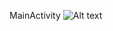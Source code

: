 
MainActivity
![Alt text](file:///home/halalyon/Downloads/Screenshot_20151026-212041.png "Optional title")
